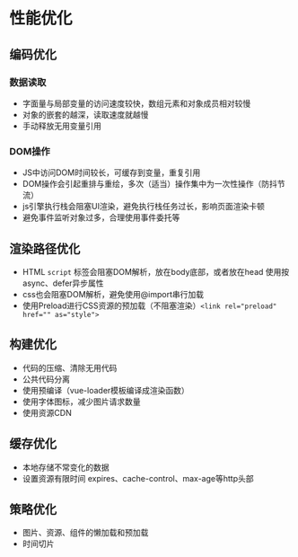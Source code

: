 # 性能优化

## 编码优化
### 数据读取
- 字面量与局部变量的访问速度较快，数组元素和对象成员相对较慢
- 对象的嵌套的越深，读取速度就越慢
- 手动释放无用变量引用
### DOM操作
- JS中访问DOM时间较长，可缓存到变量，重复引用
- DOM操作会引起重排与重绘，多次（适当）操作集中为一次性操作（防抖节流）
- js引擎执行栈会阻塞UI渲染，避免执行栈任务过长，影响页面渲染卡顿
- 避免事件监听对象过多，合理使用事件委托等

## 渲染路径优化
- HTML `script` 标签会阻塞DOM解析，放在body底部，或者放在head 使用按async、defer异步属性
- css也会阻塞DOM解析，避免使用@import串行加载
- 使用Preload进行CSS资源的预加载（不阻塞渲染）`<link rel="preload" href="" as="style">`

## 构建优化
- 代码的压缩、清除无用代码
- 公共代码分离
- 使用预编译（vue-loader模板编译成渲染函数）
- 使用字体图标，减少图片请求数量
- 使用资源CDN

## 缓存优化
- 本地存储不常变化的数据
- 设置资源有限时间 expires、cache-control、max-age等http头部

## 策略优化
- 图片、资源、组件的懒加载和预加载
- 时间切片